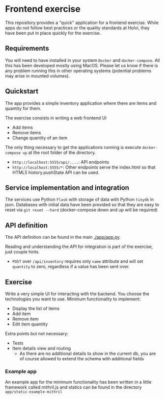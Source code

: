 # Frontend exercise

This repository provides a "quick" application for a frontend exercise.
While apps do not follow best practices or the quality standards at
Holvi, they have been put in place quickly for the exercise.

## Requirements

You will need to have installed in your system `Docker` and `docker-compose`.
All this has been developed mostly using MacOS. Please let us know if there is
any problem running this in other operating systems (potential problems may
arise in mounted volumes).

## Quickstart

The app provides a simple inventory application where there are items and
quantity for them.

The exercise consists in writing a web frontend UI

 * Add items
 * Remove items
 * Change quantity of an item

The only thing necessary to get the applications running is execute
`docker-compose up` at the root folder of the directory.

* `http://localhost:5555/api/....`: API endpoints
* `http://localhost:5555/*`: Other endpoints serve the index.html so that HTML5
  history.pushState API can be used.


## Service implementation and integration

The services use Python `Flask` with storage of data with Python `tinydb` in json.
Databases with initial data have been provided so that they are easy to reset
via `git reset --hard` (docker-compose down and up will be required)

## API definition

The API definition can be found in the main [./app/app.py](app/app.py).

Reading and understanding the API for integration is part of the exercise, just
couple hints.

* `POST` over `/api/inventory` requires only `name` attribute and will set
`quantity` to zero, regardless if a value has been sent over.

## Exercise

Write a very simple UI for interacting with the backend. You choose the
technologies you want to use. Minimum functionality to implement:

* Display the list of items
* Add item
* Remove item
* Edit item quantity

Extra points but not necessary:

* Tests
* Item details view and routing
  * As there are no additional details to show in the current db, you are of course allowed to extend the schema with additional fields

### Example app

An example app for the minimum functionality has been written in a little
framework called mithril.js and statics can be found in the directory
`app/static-example-mithril`